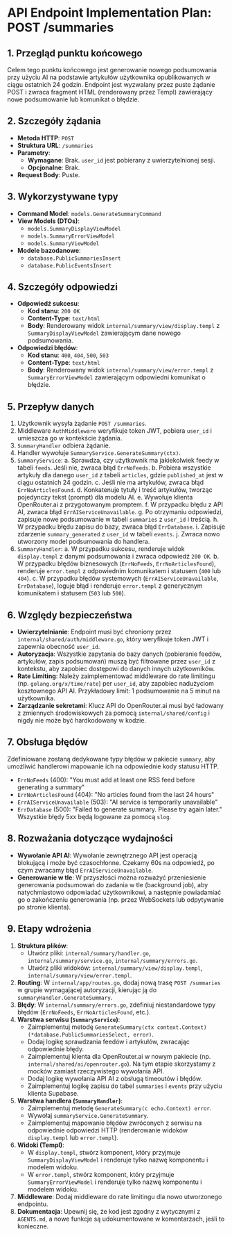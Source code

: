 # API Endpoint Implementation Plan: POST /summaries

## 1. Przegląd punktu końcowego

Celem tego punktu końcowego jest generowanie nowego podsumowania przy użyciu AI na podstawie artykułów użytkownika opublikowanych w ciągu ostatnich 24 godzin. Endpoint jest wyzwalany przez puste żądanie POST i zwraca fragment HTML (renderowany przez Templ) zawierający nowe podsumowanie lub komunikat o błędzie.

## 2. Szczegóły żądania

- **Metoda HTTP**: `POST`
- **Struktura URL**: `/summaries`
- **Parametry**:
  - **Wymagane**: Brak. `user_id` jest pobierany z uwierzytelnionej sesji.
  - **Opcjonalne**: Brak.
- **Request Body**: Puste.

## 3. Wykorzystywane typy

- **Command Model**: `models.GenerateSummaryCommand`
- **View Models (DTOs)**:
  - `models.SummaryDisplayViewModel`
  - `models.SummaryErrorViewModel`
  - `models.SummaryViewModel`
- **Modele bazodanowe**:
  - `database.PublicSummariesInsert`
  - `database.PublicEventsInsert`

## 4. Szczegóły odpowiedzi

- **Odpowiedź sukcesu**:
  - **Kod stanu**: `200 OK`
  - **Content-Type**: `text/html`
  - **Body**: Renderowany widok `internal/summary/view/display.templ` z `SummaryDisplayViewModel` zawierającym dane nowego podsumowania.
- **Odpowiedzi błędów**:
  - **Kod stanu**: `400`, `404`, `500`, `503`
  - **Content-Type**: `text/html`
  - **Body**: Renderowany widok `internal/summary/view/error.templ` z `SummaryErrorViewModel` zawierającym odpowiedni komunikat o błędzie.

## 5. Przepływ danych

1.  Użytkownik wysyła żądanie `POST /summaries`.
2.  Middleware `AuthMiddleware` weryfikuje token JWT, pobiera `user_id` i umieszcza go w kontekście żądania.
3.  `SummaryHandler` odbiera żądanie.
4.  Handler wywołuje `SummaryService.GenerateSummary(ctx)`.
5.  `SummaryService`:
    a. Sprawdza, czy użytkownik ma jakiekolwiek feedy w tabeli `feeds`. Jeśli nie, zwraca błąd `ErrNoFeeds`.
    b. Pobiera wszystkie artykuły dla danego `user_id` z tabeli `articles`, gdzie `published_at` jest w ciągu ostatnich 24 godzin.
    c. Jeśli nie ma artykułów, zwraca błąd `ErrNoArticlesFound`.
    d. Konkatenuje tytuły i treść artykułów, tworząc pojedynczy tekst (prompt) dla modelu AI.
    e. Wywołuje klienta OpenRouter.ai z przygotowanym promptem.
    f. W przypadku błędu z API AI, zwraca błąd `ErrAIServiceUnavailable`.
    g. Po otrzymaniu odpowiedzi, zapisuje nowe podsumowanie w tabeli `summaries` z `user_id` i treścią.
    h. W przypadku błędu zapisu do bazy, zwraca błąd `ErrDatabase`.
    i. Zapisuje zdarzenie `summary_generated` z `user_id` w tabeli `events`.
    j. Zwraca nowo utworzony model podsumowania do handlera.
6.  `SummaryHandler`:
    a. W przypadku sukcesu, renderuje widok `display.templ` z danymi podsumowania i zwraca odpowiedź `200 OK`.
    b. W przypadku błędów biznesowych (`ErrNoFeeds`, `ErrNoArticlesFound`), renderuje `error.templ` z odpowiednim komunikatem i statusem (`400` lub `404`).
    c. W przypadku błędów systemowych (`ErrAIServiceUnavailable`, `ErrDatabase`), loguje błąd i renderuje `error.templ` z generycznym komunikatem i statusem (`503` lub `500`).

## 6. Względy bezpieczeństwa

- **Uwierzytelnianie**: Endpoint musi być chroniony przez `internal/shared/auth/middleware.go`, który weryfikuje token JWT i zapewnia obecność `user_id`.
- **Autoryzacja**: Wszystkie zapytania do bazy danych (pobieranie feedów, artykułów, zapis podsumowań) muszą być filtrowane przez `user_id` z kontekstu, aby zapobiec dostępowi do danych innych użytkowników.
- **Rate Limiting**: Należy zaimplementować middleware do rate limitingu (np. `golang.org/x/time/rate`) per `user_id`, aby zapobiec nadużyciom kosztownego API AI. Przykładowy limit: 1 podsumowanie na 5 minut na użytkownika.
- **Zarządzanie sekretami**: Klucz API do OpenRouter.ai musi być ładowany z zmiennych środowiskowych za pomocą `internal/shared/config` i nigdy nie może być hardkodowany w kodzie.

## 7. Obsługa błędów

Zdefiniowane zostaną dedykowane typy błędów w pakiecie `summary`, aby umożliwić handlerowi mapowanie ich na odpowiednie kody statusu HTTP.

- `ErrNoFeeds` (400): "You must add at least one RSS feed before generating a summary"
- `ErrNoArticlesFound` (404): "No articles found from the last 24 hours"
- `ErrAIServiceUnavailable` (503): "AI service is temporarily unavailable"
- `ErrDatabase` (500): "Failed to generate summary. Please try again later."
  Wszystkie błędy 5xx będą logowane za pomocą `slog`.

## 8. Rozważania dotyczące wydajności

- **Wywołanie API AI**: Wywołanie zewnętrznego API jest operacją blokującą i może być czasochłonne. Czekamy 60s na odpowiedź, po czym zwracamy błąd `ErrAIServiceUnavailable`.
- **Generowanie w tle**: W przyszłości można rozważyć przeniesienie generowania podsumowań do zadania w tle (background job), aby natychmiastowo odpowiadać użytkownikowi, a następnie powiadamiać go o zakończeniu generowania (np. przez WebSockets lub odpytywanie po stronie klienta).

## 9. Etapy wdrożenia

1.  **Struktura plików**:
    - Utwórz pliki: `internal/summary/handler.go`, `internal/summary/service.go`, `internal/summary/errors.go`.
    - Utwórz pliki widoków: `internal/summary/view/display.templ`, `internal/summary/view/error.templ`.
2.  **Routing**: W `internal/app/routes.go`, dodaj nową trasę `POST /summaries` w grupie wymagającej autoryzacji, kierując ją do `summaryHandler.GenerateSummary`.
3.  **Błędy**: W `internal/summary/errors.go`, zdefiniuj niestandardowe typy błędów (`ErrNoFeeds`, `ErrNoArticlesFound`, etc.).
4.  **Warstwa serwisu (`SummaryService`)**:
    - Zaimplementuj metodę `GenerateSummary(ctx context.Context) (*database.PublicSummariesSelect, error)`.
    - Dodaj logikę sprawdzania feedów i artykułów, zwracając odpowiednie błędy.
    - Zaimplementuj klienta dla OpenRouter.ai w nowym pakiecie (np. `internal/shared/ai/openrouter.go`). Na tym etapie skorzystamy z mocków zamiast rzeczywistego wywołania API.
    - Dodaj logikę wywołania API AI z obsługą timeoutów i błędów.
    - Zaimplementuj logikę zapisu do tabel `summaries` i `events` przy użyciu klienta Supabase.
5.  **Warstwa handlera (`SummaryHandler`)**:
    - Zaimplementuj metodę `GenerateSummary(c echo.Context) error`.
    - Wywołaj `summaryService.GenerateSummary`.
    - Zaimplementuj mapowanie błędów zwróconych z serwisu na odpowiednie odpowiedzi HTTP (renderowanie widoków `display.templ` lub `error.templ`).
6.  **Widoki (Templ)**:
    - W `display.templ`, stwórz komponent, który przyjmuje `SummaryDisplayViewModel` i renderuje tylko nazwę komponentu i modelem widoku.
    - W `error.templ`, stwórz komponent, który przyjmuje `SummaryErrorViewModel` i renderuje tylko nazwę komponentu i modelem widoku.
7.  **Middleware**: Dodaj middleware do rate limitingu dla nowo utworzonego endpointu.
8.  **Dokumentacja**: Upewnij się, że kod jest zgodny z wytycznymi z `AGENTS.md`, a nowe funkcje są udokumentowane w komentarzach, jeśli to konieczne.
